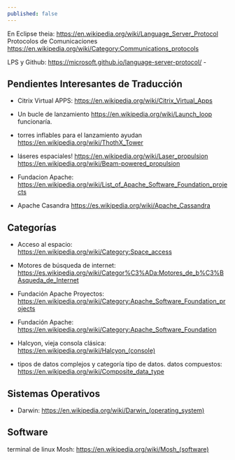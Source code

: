 ```yaml
---
published: false
---
```


En Eclipse theia: https://en.wikipedia.org/wiki/Language_Server_Protocol
Protocolos de Comunicaciones https://en.wikipedia.org/wiki/Category:Communications_protocols

LPS y Github: https://microsoft.github.io/language-server-protocol/ -

## Pendientes Interesantes de Traducción

* Citrix Virtual APPS: https://en.wikipedia.org/wiki/Citrix_Virtual_Apps

* Un bucle de lanzamiento https://en.wikipedia.org/wiki/Launch_loop funcionaría.
* torres inflables para el lanzamiento ayudan https://en.wikipedia.org/wiki/ThothX_Tower
* láseres espaciales! https://en.wikipedia.org/wiki/Laser_propulsion https://en.wikipedia.org/wiki/Beam-powered_propulsion

* Fundacion Apache: https://en.wikipedia.org/wiki/List_of_Apache_Software_Foundation_projects

* Apache Casandra https://es.wikipedia.org/wiki/Apache_Cassandra

## Categorías

* Acceso al espacio: https://en.wikipedia.org/wiki/Category:Space_access
* Motores de búsqueda de internet: https://es.wikipedia.org/wiki/Categor%C3%ADa:Motores_de_b%C3%BAsqueda_de_Internet

* Fundación Apache Proyectos: https://en.wikipedia.org/wiki/Category:Apache_Software_Foundation_projects
* Fundación Apache: https://en.wikipedia.org/wiki/Category:Apache_Software_Foundation

* Halcyon, vieja consola clásica: https://en.wikipedia.org/wiki/Halcyon_(console)

* tipos de datos complejos y categoría tipo de datos. datos compuestos: https://en.wikipedia.org/wiki/Composite_data_type

## Sistemas Operativos

* Darwin: https://en.wikipedia.org/wiki/Darwin_(operating_system)

## Software

terminal de linux Mosh: https://en.wikipedia.org/wiki/Mosh_(software)